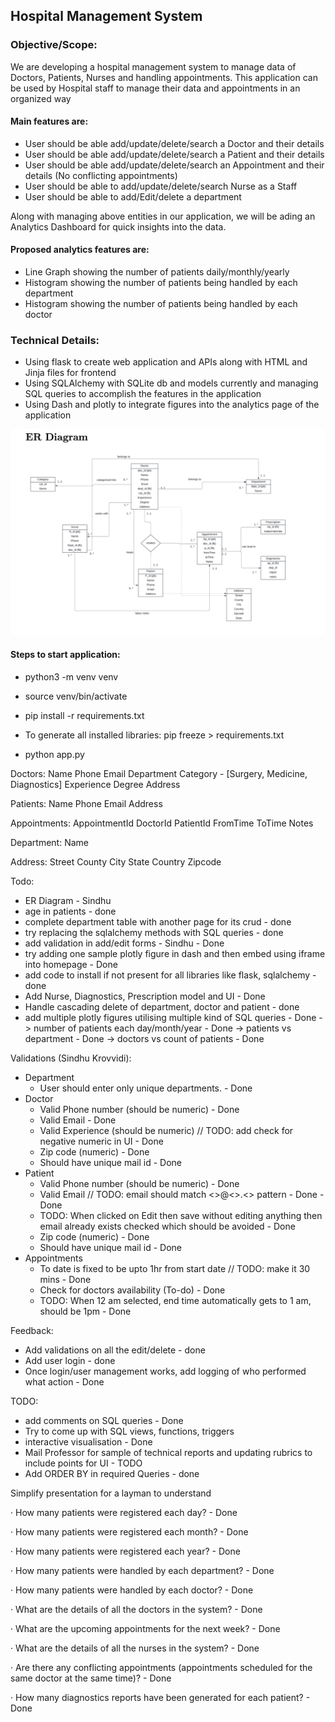 ## Hospital Management System


### Objective/Scope:

We are developing a hospital management system to manage data of Doctors, Patients, Nurses and handling appointments.
This application can be used by Hospital staff to manage their data and appointments in an organized way

#### Main features are:
- User should be able add/update/delete/search a Doctor and their details
- User should be able add/update/delete/search a Patient and their details
- User should be able add/update/delete/search an Appointment and their details (No conflicting appointments)
- User should be able to add/update/delete/search Nurse as a Staff
- User should be able to add/Edit/delete a department

Along with managing above entities in our application, we will be ading an Analytics Dashboard for quick insights into the data.

#### Proposed analytics features are:
- Line Graph showing the number of patients daily/monthly/yearly
- Histogram showing the number of patients being handled by each department
- Histogram showing the number of patients being handled by each doctor

### Technical Details:
- Using flask to create web application and APIs along with HTML and Jinja files for frontend
- Using SQLAlchemy with SQLite db and models currently and managing SQL queries to accomplish the features in the application
- Using Dash and plotly to integrate figures into the analytics page of the application

![img.png](img.png)


#### Steps to start application:

- python3 -m venv venv

- source venv/bin/activate

- pip install -r requirements.txt

- To generate all installed libraries: pip freeze > requirements.txt
- python app.py


Doctors:
Name
Phone
Email
Department
Category - [Surgery, Medicine, Diagnostics]
Experience
Degree
Address

Patients:
Name
Phone
Email
Address

Appointments:
AppointmentId
DoctorId
PatientId
FromTime
ToTime
Notes

Department:
Name

Address:
Street
County
City
State
Country
Zipcode



Todo:

- ER Diagram - Sindhu
- age in patients - done
- complete department table with another page for its crud - done
- try replacing the sqlalchemy methods with SQL queries - done
- add validation in add/edit forms - Sindhu - Done
- try adding one sample plotly figure in dash and then embed using iframe into homepage - Done
- add code to install if not present for all libraries like flask, sqlalchemy - done
- Add Nurse, Diagnostics, Prescription model and UI - Done
- Handle cascading delete of department, doctor and patient - done
- add multiple plotly figures utilising multiple kind of SQL queries - Done
-> number of patients each day/month/year - Done
-> patients vs department - Done
-> doctors vs count of patients - Done

Validations (Sindhu Krovvidi):
- Department 
    - User should enter only unique departments. - Done
- Doctor
    - Valid Phone number (should be numeric) - Done
    - Valid Email - Done
    - Valid Experience (should be numeric) // TODO: add check for negative numeric in UI - Done
    - Zip code (numeric) - Done
    - Should have unique mail id - Done
- Patient
    - Valid Phone number (should be numeric) - Done
    - Valid Email // TODO: email should match <>@<>.<> pattern - Done - Done
    - TODO: When clicked on Edit then save without editing anything then email already exists checked which should be avoided - Done
    - Zip code (numeric) - Done
    - Should have unique mail id - Done
- Appointments
    - To date is fixed to be upto 1hr from start date // TODO: make it 30 mins - Done
    - Check for doctors availability (To-do) - Done
    - TODO: When 12 am selected, end time automatically gets to 1 am, should be 1pm - Done


Feedback:
- Add validations on all the edit/delete - done
- Add user login - done
- Once login/user management works, add logging of who performed what action - Done

TODO:
- add comments on SQL queries - Done
- Try to come up with SQL views, functions, triggers
- interactive visualisation - Done
- Mail Professor for sample of technical reports and updating rubrics to include points for UI - TODO
- Add ORDER BY in required Queries - done

Simplify presentation for a layman to understand


· How many patients were registered each day? - Done

· How many patients were registered each month? - Done

· How many patients were registered each year? - Done

· How many patients were handled by each department? - Done

· How many patients were handled by each doctor? - Done

· What are the details of all the doctors in the system? - Done

· What are the upcoming appointments for the next week? - Done

· What are the details of all the nurses in the system? - Done

· Are there any conflicting appointments (appointments scheduled for the same doctor at the same time)? - Done

· How many diagnostics reports have been generated for each patient? - Done